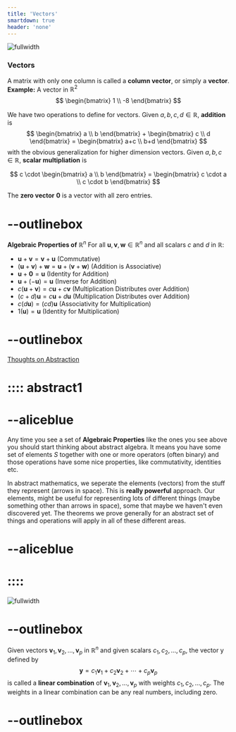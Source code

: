 ```yaml
---
title: 'Vectors'
smartdown: true
header: 'none'
---
```



![fullwidth](https://www.youtube.com/watch?v=fNk_zzaMoSs&list=PLZHQObOWTQDPD3MizzM2xVFitgF8hE_ab&index=1&t=140s)

### Vectors

A matrix with only one column is called a **column vector**, or simply a **vector**. 
**Example:**  A vector in $\mathbb{R}^2$ 
$$
\begin{bmatrix}
1 \\
-8 
\end{bmatrix}
$$

We have two operations to define for vectors. Given $a,b,c,d \in \mathbb{R}$, **addition** is
$$
\begin{bmatrix}
a \\
b 
\end{bmatrix} + 
\begin{bmatrix}
c \\
d 
\end{bmatrix} =
\begin{bmatrix}
a+c \\
b+d
\end{bmatrix}
$$
with the obvious generalization for higher dimension vectors. Given $a,b,c \in \mathbb{R}$, **scalar multipliation** is

$$
c \cdot
\begin{bmatrix}
a \\
b 
\end{bmatrix} = 
\begin{bmatrix}
c \cdot a \\
c \cdot b 
\end{bmatrix}
$$

The **zero vector** $\mathbf{0}$ is a vector with all zero entries. 

# --outlinebox
**Algebraic Properties of** $\mathbb{R}^n$
For all $\mathbf{u},\mathbf{v},\mathbf{w} \in \mathbb{R}^n$ and all scalars $c$ and $d$ in $\mathbb{R}$:
 - $\mathbf{u} + \mathbf{v} = \mathbf{v} + \mathbf{u}$ (Commutative)
 - $(\mathbf{u} + \mathbf{v}) + \mathbf{w} = \mathbf{u} + (\mathbf{v} + \mathbf{w})$ (Addition is Associative)
 - $\mathbf{u} + \mathbf{0} = \mathbf{u}$ (Identity for Addition)
 - $\mathbf{u} + (-\mathbf{u}) = \mathbf{u}$ (Inverse for Addition)
 - $c(\mathbf{u} + \mathbf{v}) = c\mathbf{u} + c\mathbf{v}$ (Multiplication Distributes over Addition)
 - $(c + d)\mathbf{u} = c\mathbf{u} + d\mathbf{u}$ (Multiplication Distributes over Addition)
 - $c(d \mathbf{u}) = (cd)\mathbf{u}$ (Associativity for Multiplication)
 - $1(\mathbf{u})= \mathbf{u}$ (Identity for Multiplication)
# --outlinebox

[Thoughts on Abstraction](::abstract1)
# :::: abstract1
# --aliceblue
Any time you see a set of **Algebraic Properties** like the ones you see above you should start thinking about abstract algebra.  It means you have some set of elements $S$ together with one or more operators (often binary) and those operations have some nice properties, like commutativity, identities etc.  

In abstract mathematics, we seperate the elements (vectors) from the stuff they represent (arrows in space).  This is **really powerful** approach.  Our elements, might be useful for representing lots of different things (maybe something other than arrows in space), some that maybe we haven't even discovered yet.  The theorems we prove generally for an abstract set of things and operations will apply in all of these different areas.  
# --aliceblue
# ::::

![fullwidth](https://www.youtube.com/watch?v=k7RM-ot2NWY&list=PLZHQObOWTQDPD3MizzM2xVFitgF8hE_ab&index=2)

# --outlinebox
Given vectors $\mathbf{v}_1,\mathbf{v}_2, \ldots , \mathbf{v}_p$ in $\mathbb{R}^n$ and given scalars $c_1,c_2, \ldots , c_p$, the vector y defined by
$$\mathbf{y} = c_1 \mathbf{v}_1 + c_2 \mathbf{v}_2 + \cdots + c_p \mathbf{v}_p$$
is called a **linear combination** of $\mathbf{v}_1,\mathbf{v}_2, \ldots , \mathbf{v}_p$ with weights $c_1,c_2, \ldots , c_p$. The weights in a linear combination can be any real numbers, including zero.
# --outlinebox
